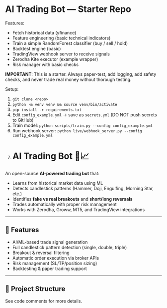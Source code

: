 # AI Trading Bot — Starter Repo

Features:
- Fetch historical data (yfinance)
- Feature engineering (basic technical indicators)
- Train a simple RandomForest classifier (buy / sell / hold)
- Backtest engine (basic)
- TradingView webhook server to receive signals
- Zerodha Kite executor (example wrapper)
- Risk manager with basic checks

**IMPORTANT**: This is a starter. Always paper-test, add logging, add safety checks, and never trade real money without thorough testing.

Setup:
1. `git clone <repo>`
2. `python -m venv venv && source venv/bin/activate`
3. `pip install -r requirements.txt`
4. Edit `config_example.yml` -> save as `secrets.yml` (DO NOT push secrets to GitHub)
5. Train model: `python scripts/train.py --config config_example.yml`
6. Run webhook server: `python live/webhook_server.py --config config_example.yml`
7. # AI Trading Bot 🤖📈

An open-source **AI-powered trading bot** that:
- Learns from historical market data using ML
- Detects candlestick patterns (Hammer, Doji, Engulfing, Morning Star, etc.)
- Identifies **fake vs real breakouts** and **short/long reversals**
- Trades automatically with proper risk management
- Works with Zerodha, Groww, MT5, and TradingView integrations

---

## 🚀 Features
- AI/ML-based trade signal generation
- Full candlestick pattern detection (single, double, triple)
- Breakout & reversal filtering
- Automatic order execution via broker APIs
- Risk management (SL/TP/position sizing)
- Backtesting & paper trading support

---

## 📂 Project Structure

See code comments for more details.
